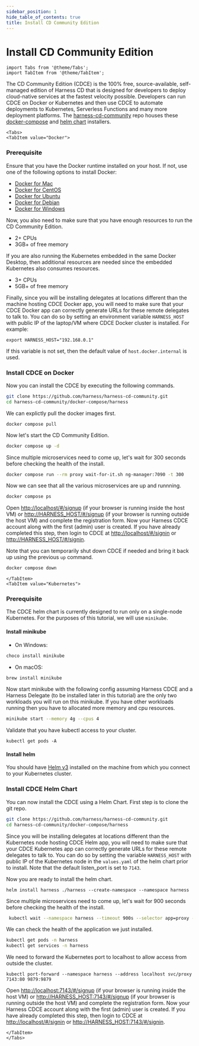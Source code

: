 ```yaml
---
sidebar_position: 1
hide_table_of_contents: true
title: Install CD Community Edition
---
```

# Install CD Community Edition

```mdx-code-block
import Tabs from '@theme/Tabs';
import TabItem from '@theme/TabItem';
```

The CD Community Edition (CDCE) is the 100% free, source-available, self-managed edition of Harness CD that is designed for developers to deploy cloud-native services at the fastest velocity possible.  Developers can run CDCE on Docker or Kubernetes and then use CDCE to automate deployments to Kubernetes, Serverless Functions and many more deployment platforms. The [harness-cd-community](https://github.com/harness/harness-cd-community) repo houses these [docker-compose](https://github.com/harness/harness-cd-community/blob/main/docker-compose/harness) and [helm chart](https://github.com/harness/harness-cd-community/blob/main/helm) installers. 

```mdx-code-block
<Tabs>
<TabItem value="Docker">
```
<h3> Prerequisite </h3>

Ensure that you have the Docker runtime installed on your host. If not, use one of the following options to install Docker:

- [Docker for Mac](https://docs.docker.com/desktop/install/mac-install/)
- [Docker for CentOS](https://docs.docker.com/engine/install/centos/)
- [Docker for Ubuntu](https://docs.docker.com/engine/install/ubuntu/)
- [Docker for Debian](https://docs.docker.com/engine/install/debian/)
- [Docker for Windows](https://docs.docker.com/desktop/install/windows-install/) 

Now, you also need to make sure that you have enough resources to run the CD Community Edition.
- 2+ CPUs
- 3GB+ of free memory

If you are also running the Kubernetes embedded in the same Docker Desktop, then additional resources are needed since the embedded Kubernetes also consumes resources.
- 3+ CPUs
- 5GB+ of free memory

Finally, since you will be installing delegates at locations different than the machine hosting CDCE Docker app, you will need to make sure that your CDCE Docker app can correctly generate URLs for these remote delegates to talk to. You can do so by setting an environment variable `HARNESS_HOST` with public IP of the laptop/VM where CDCE Docker cluster is installed. For example:
```
export HARNESS_HOST="192.168.0.1"
```

If this variable is not set, then the default value of `host.docker.internal` is used.

<h3> Install CDCE on Docker </h3>

Now you can install the CDCE by executing the following commands.
```bash
git clone https://github.com/harness/harness-cd-community.git
cd harness-cd-community/docker-compose/harness
```
We can explictly pull the docker images first.
```
docker compose pull
```
Now let's start the CD Community Edition. 
```bash
docker compose up -d
```
Since multiple microservices need to come up, let's wait for 300 seconds before checking the health of the install.
```bash
docker compose run --rm proxy wait-for-it.sh ng-manager:7090 -t 300
```
Now we can see that all the various microservices are up and runnning.
```bash
docker compose ps
```

Open [http://localhost/#/signup](http://localhost/#/signup) (if your browser is running inside the host VM) or [http://HARNESS_HOST/#/signup](http://HARNESS_HOST/#/signup) (if your browser is running outside the host VM) and complete the registration form. Now your Harness CDCE account along with the first (admin) user is created. If you have already completed this step, then login to CDCE at [http://localhost/#/signin](http://localhost/#/signin) or [http://HARNESS_HOST/#/signin](http://HARNESS_HOST/#/signin).

Note that you can temporarily shut down CDCE if needed and bring it back up using the previous `up` command.
```bash
docker compose down
```

```mdx-code-block
</TabItem>
<TabItem value="Kubernetes">
```
<h3> Prerequisite </h3>

The CDCE helm chart is currently designed to run only on a single-node Kubernetes. For the purposes of this tutorial, we will use `minikube`.

<h4> Install  minikube </h4>

- On Windows: 
```bash
choco install minikube
```
- On macOS: 
```bash
brew install minikube
```

Now start minikube with the following config assuming Harness CDCE and a Harness Delegate (to be installed later in this tutorial) are the only two workloads you will run on this minikube. If you have other workloads running then you have to allocated more memory and cpu resources.
```bash
minikube start --memory 4g --cpus 4
```

Validate that you have kubectl access to your cluster.

```
kubectl get pods -A
```

<h4> Install helm </h4>

You should have [Helm v3](https://helm.sh/docs/intro/install/) installed on the machine from which you connect to your Kubernetes cluster. 

<h3> Install CDCE Helm Chart </h3>

You can now install the CDCE using a Helm Chart. First step is to clone the git repo.

```bash
git clone https://github.com/harness/harness-cd-community.git
cd harness-cd-community/docker-compose/harness
```

Since you will be installing delegates at locations different than the Kubernetes node hosting CDCE Helm app, you will need to make sure that your CDCE Kubernetes app can correctly generate URLs for these remote delegates to talk to. You can do so by setting the variable `HARNESS_HOST` with public IP of the Kubernetes node in the `values.yaml` of the helm chart prior to install. Note that the default listen_port is set to `7143`. 

Now you are ready to install the helm chart.
```
helm install harness ./harness --create-namespace --namespace harness
```
Since multiple microservices need to come up, let's wait for 900 seconds before checking the health of the install.
```bash
 kubectl wait --namespace harness --timeout 900s --selector app=proxy --for condition=Ready pods
```
We can check the health of the application we just installed.
```bash
kubectl get pods -n harness
kubectl get services -n harness
```

We need to forward the Kubernetes port to localhost to allow access from outside the cluster.
```
kubectl port-forward --namespace harness --address localhost svc/proxy 7143:80 9879:9879
```

Open [http://localhost:7143/#/signup](http://localhost:7143/#/signup) (if your browser is running inside the host VM) or [http://HARNESS_HOST:7143/#/signup](http://HARNESS_HOST:7143/#/signup) (if your browser is running outside the host VM) and complete the registration form. Now your Harness CDCE account along with the first (admin) user is created. If you have already completed this step, then login to CDCE at [http://localhost/#/signin](http://localhost:7143/#/signin) or [http://HARNESS_HOST:7143/#/signin](http://HARNESS_HOST:7143/#/signin).

```mdx-code-block
</TabItem>
</Tabs>
```